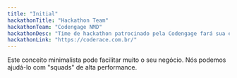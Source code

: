 ```yaml
---
title: "Initial"
hackathonTitle: "Hackathon Team"
hackathonTeam: "Codengage NMD"
hackathonDesc: "Time de hackathon patrocinado pela Codengage fará sua estréia em um dos eventos mais importantes do Brasil, o Code Race 2019. Estamos na torcida :)"
hackathonLink: "https://coderace.com.br/"
---
```


Este conceito minimalista pode facilitar muito o seu negócio. Nós podemos ajudá-lo com "squads" de alta performance.